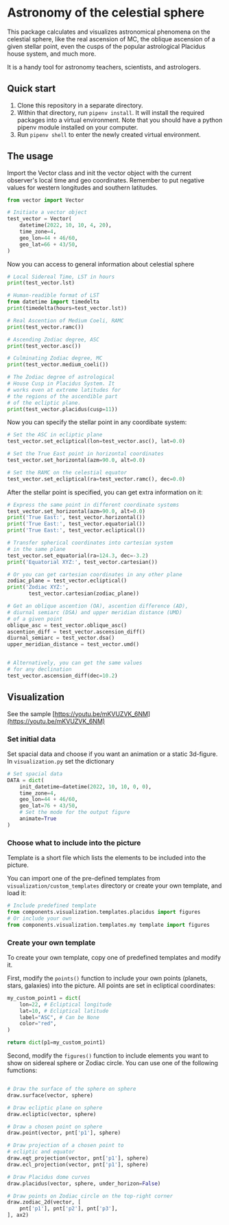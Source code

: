 # Astronomy of the celestial sphere

This package calculates and visualizes astronomical phenomena on the celestial sphere, like the real ascension of MC, the oblique ascension of a given stellar point, even the cusps of the popular astrological Placidus house system, and much more.

It is a handy tool for astronomy teachers, scientists, and astrologers.

## Quick start

1. Clone this repository in a separate directory.
2. Within that directory, run `pipenv install`. It will install the required packages into a virtual environment. Note that you should have a python pipenv module installed on your computer.
3. Run `pipenv shell` to enter the newly created virtual environment.

## The usage

Import the Vector class and init the vector object with the current observer's local time and geo coordinates. Remember to put negative values for western longitudes and southern latitudes.

```python
from vector import Vector

# Initiate a vector object
test_vector = Vector(
    datetime(2022, 10, 10, 4, 20),
    time_zone=4,
    geo_lon=44 + 46/60,
    geo_lat=66 + 43/50,
)
```

Now you can access to general information about celestial sphere

```python
# Local Sidereal Time, LST in hours
print(test_vector.lst)

# Human-readible format of LST
from datetime import timedelta
print(timedelta(hours=test_vector.lst))

# Real Ascention of Medium Coeli, RAMC
print(test_vector.ramc())

# Ascending Zodiac degree, ASC
print(test_vector.asc())

# Culminating Zodiac degree, MC
print(test_vector.medium_coeli())

# The Zodiac degree of astrological
# House Cusp in Placidus System. It
# works even at extreme latitudes for
# the regions of the ascendible part
# of the ecliptic plane.
print(test_vector.placidus(cusp=11))
```

Now you can specify the stellar point in any coordibate system:

```python
# Set the ASC in ecliptic plane
test_vector.set_ecliptical(lon=test_vector.asc(), lat=0.0)

# Set the True East point in horizontal coordinates
test_vector.set_horizontal(azm=90.0, alt=0.0)

# Set the RAMC on the celestial equator
test_vector.set_ecliptical(ra=test_vector.ramc(), dec=0.0)
```

After the stellar point is specified, you can get extra information on it:

```python
# Express the same point in different coordinate systems
test_vector.set_horizontal(azm=90.0, alt=0.0)
print('True East:', test_vector.horizontal())
print('True East:', test_vector.equatorial())
print('True East:', test_vector.ecliptical())

# Transfer spherical coordinates into cartesian system
# in the same plane
test_vector.set_equatorial(ra=124.3, dec=-3.2)
print('Equatorial XYZ:', test_vector.cartesian())

# Or you can get cartesian coordinates in any other plane
zodiac_plane = test_vector.ecliptical()
print('Zodiac XYZ:', 
       test_vector.cartesian(zodiac_plane))

# Get an oblique ascention (OA), ascention difference (AD),
# diurnal semiarc (DSA) and upper meridian distance (UMD)
# of a given point
oblique_asc = test_vector.oblique_asc()
ascention_diff = test_vector.ascension_diff()
diurnal_semiarc = test_vector.dsa()
upper_meridian_distance = test_vector.umd()


# Alternatively, you can get the same values
# for any declination
test_vector.ascension_diff(dec=10.2)
```

## Visualization

See the sample [https://youtu.be/mKVUZVK_6NM](https://youtu.be/mKVUZVK_6NM)

### Set initial data

Set spacial data and choose if you want an animation or a static 3d-figure. In `visualization.py` set the dictionary

```python
# Set spacial data
DATA = dict(
    init_datetime=datetime(2022, 10, 10, 0, 0),
    time_zone=4,
    geo_lon=44 + 46/60,
    geo_lat=76 + 43/50,
    # Set the mode for the output figure
    animate=True
)
```

### Choose what to include into the picture

Template is a short file which lists the elements to be included into the picture.

You can import one of the pre-defined templates from `visualization/custom_templates` directory or create your own template, and load it:

```python
# Include predefined template
from components.visualization.templates.placidus import figures
# Or include your own
from components.visualization.templates.my template import figures
```

### Create your own template

To create your own template, copy one of predefined templates and modify it.

First, modify the `points()` function to include your own points (planets, stars, galaxies) into the picture. All points are set in ecliptical coordinates:

```python
my_custom_point1 = dict(
    lon=22, # Ecliptical longitude
    lat=10, # Ecliptical latitude
    label="ASC", # Can be None
    color="red",
)

return dict(p1=my_custom_point1)
```

Second, modify the `figures()` function to include elements you want to show on sidereal sphere or Zodiac circle. You can use one of the following fumctions:

```python

# Draw the surface of the sphere on sphere
draw.surface(vector, sphere)

# Draw ecliptic plane on sphere
draw.ecliptic(vector, sphere)

# Draw a chosen point on sphere
draw.point(vector, pnt['p1'], sphere)

# Draw projection of a chosen point to
# ecliptic and equator
draw.eqt_projection(vector, pnt['p1'], sphere)
draw.ecl_projection(vector, pnt['p1'], sphere)

# Draw Placidus dome curves
draw.placidus(vector, sphere, under_horizon=False)

# Draw points on Zodiac circle on the top-right corner
draw.zodiac_2d(vector, [
    pnt['p1'], pnt['p2'], pnt['p3'],
], ax2)
```